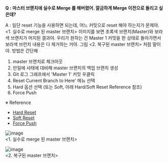 **Q : 마스터 브랜치에 실수로 Merge 를 해버렸어. 깔금하게 Merge 이전으로 돌리고 싶은데?**   

A : 일단 reset 기능을 사용하면 되는데, 어느 커밋으로 reset 해야 하는지가 문제야. <1. 실수로 merge 된 master 브랜치> 이미지를 보면 초록색 브랜치(Master)와 보라색 브랜치가 머지된 결과야. 
우리가 원하는 건 Master 1 커밋을 한 상태로 돌아가면서 보라색 브런치 내용은 다 제거하는 거야. 그림 <2. 복구된 master 브랜치> 처럼 말이야. 방법은 간단해
1. master 브랜치로 체크아웃
2. 만일에 사태에 대비해 master 브랜치의 백업 브랜치 생성
3. Git 로그 그래프에서 'Master 1' 커밋 우클릭
4. Reset Current Branch to Here' 메뉴 선택
5. Hard 옵션 선택 (또는 Soft, 아래 Hard/Soft Reset Reference 참조)
6. Force Push 

※ Reference  
- [Hard Reset](https://github.com/Jsing/git-intellij-simple-qanda/blob/92823d5624825fbff614f14e8cf3d485a6c0e282/%EB%8F%8C%EC%95%84%EA%B0%80%EA%B8%B0/Q%20:%20%EB%AD%94%EA%B0%80%20%EC%99%84%EC%A0%84%ED%9E%88%20%EC%9E%98%EB%AA%BB%EB%90%98%EC%97%88%EC%96%B4!%20%EB%B8%8C%EB%9E%9C%EC%B9%98%EB%A5%BC%20%ED%8A%B9%EC%A0%95%20%EC%BB%A4%EB%B0%8B%20%EC%A7%80%EC%A0%90%EC%9C%BC%EB%A1%9C%20%EC%99%84%EC%A0%84%ED%9E%88%20%EB%8F%8C%EC%95%84%EA%B0%80%EA%B3%A0%20%EC%8B%B6%EC%96%B4!%20%EC%BB%A4%EB%B0%8B%EB%90%9C%20%EB%B3%80%EA%B2%BD%EB%8F%84%20%EB%8B%A4%20%EC%82%AD%EC%A0%9C%ED%95%98%EA%B3%A0%20%EC%8B%B6%EC%96%B4!.md)  
- [Soft Reset](https://github.com/Jsing/git-intellij-simple-qanda/blob/c2ffabfcad778247c2780188efecf502a9933257/%EB%8F%8C%EC%95%84%EA%B0%80%EA%B8%B0/Q%20:%20%EB%B8%8C%EB%9E%9C%EC%B9%98%EB%A5%BC%20%ED%8A%B9%EC%A0%95%20%EC%BB%A4%EB%B0%8B%20%EC%A7%80%EC%A0%90%EC%9C%BC%EB%A1%9C%20%EB%8F%8C%EB%A6%AC%EB%A9%B4%EC%84%9C,%20%ED%95%B4%EB%8B%B9%20%EC%BB%A4%EB%B0%8B%20%EC%9D%B4%ED%9B%84%EC%97%90%20%EB%B0%9C%EC%83%9D%ED%95%9C%20%EB%B3%80%EA%B2%BD%20%EC%82%AC%ED%95%AD%EB%93%A4%EC%9D%80%20%EC%9B%8C%ED%82%B9%20%EB%94%94%EB%A0%89%ED%86%A0%EB%A6%AC%EC%97%90%20%EC%9C%A0%EC%A7%80%ED%95%98%EA%B3%A0%20%EC%8B%B6%EC%96%B4.md)  
- [Force Push](https://github.com/Jsing/git-intellij-simple-qanda/blob/47c52abae81961bcc09ce79087a732af0c023c3f/%EB%8F%8C%EC%95%84%EA%B0%80%EA%B8%B0/Q%20:%20Reset%20%ED%9B%84%20%EC%9B%90%EA%B2%A9%20%EC%A0%80%EC%9E%A5%EC%86%8C%EC%97%90%20Push%20%ED%95%98%EB%A9%B4%20Push%20Reject%20%EB%90%98%EB%84%A4.%20Merge%EB%82%98%20Rebase%20%ED%95%98%EB%A9%B4%20%EC%9E%90%EA%BE%B8%20Reset%ED%95%9C%20%EA%B1%B8%20%EB%8B%A4%EC%8B%9C%20%EA%B0%80%EC%A0%B8%EC%99%80...%20%EB%82%B4%EA%B1%B8%EB%A1%9C%20%EC%9B%90%EA%B2%A9%20%EC%A0%80%EC%9E%A5%EC%86%8C%EB%A5%BC%20%EB%8D%AE%EC%96%B4%EC%93%B0%EA%B3%A0%20%EC%8B%B6%EC%9D%80%EB%8D%B0.md)  

![image](https://user-images.githubusercontent.com/34666301/160736657-a137fe67-1773-4a51-ba90-8a212b9d016d.png)  
<1. 실수로 merge 된 master 브랜치>

![image](https://user-images.githubusercontent.com/34666301/160738630-72b8883b-5d83-4526-aa59-956512e36fd8.png)  
<2. 복구된 master 브랜치>
